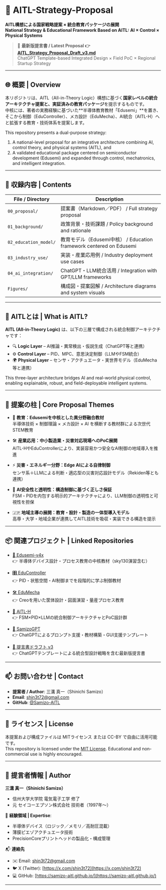 # 📘 AITL-Strategy-Proposal

**AITL構想による国家戦略提案 × 統合教育パッケージの展開**  
**National Strategy & Educational Framework Based on AITL: AI × Control × Physical Systems**

> 📄 **最新版提言書 / Latest Proposal 👉 [AITL_Strategy_Proposal_Draft_v3.md](./AITL_Strategy_Proposal_Draft_v3.md)**  
> ChatGPT Template-based Integrated Design × Field PoC × Regional Startup Strategy

---

## 🌐 概要 | Overview

本リポジトリは、AITL（All-in-Theory Logic）構想に基づく**国家レベルの統合アーキテクチャ提案と、実証済みの教育パッケージ**を提示するものです。  
中核には、著者の実務経験に基づいた**半導体教育教材「Edusemi」**を置き、そこから制御（EduController）、メカ設計（EduMecha）、AI統合（AITL-H）へと拡張する教育・技術体系を提案します。

This repository presents a dual-purpose strategy:  
1) A national-level proposal for an integrative architecture combining AI, control theory, and physical systems (AITL), and  
2) A validated educational package centered on semiconductor development (Edusemi) and expanded through control, mechatronics, and intelligent integration.

---

## 📑 収録内容 | Contents

| File / Directory | Description |
|------------------|-------------|
| `00_proposal/` | 提案書（Markdown／PDF） / Full strategy proposal |
| `01_background/` | 政策背景・技術課題 / Policy background and rationale |
| `02_education_model/` | 教育モデル（Edusemi中核） / Education framework centered on Edusemi |
| `03_industry_use/` | 実装・産業応用例 / Industry deployment use cases |
| `04_ai_integration/` | ChatGPT・LLM統合活用 / Integration with GPT/LLM frameworks |
| `Figures/` | 構成図・提案図解 / Architecture diagrams and system visuals |

---

## 🧠 AITLとは | What is AITL?

**AITL (All-in-Theory Logic)** は、以下の三層で構成される統合制御アーキテクチャです：

- 🔍 **Logic Layer** – AI推論・異常検出・仮説生成（ChatGPT等と連携）  
- ⚙️ **Control Layer** – PID、MPC、意思決定制御（LLMやFSM統合）  
- 🌍 **Physical Layer** – センサ・アクチュエータ・実世界モデル（EduMecha等と連携）

This three-layer architecture bridges AI and real-world physical control, enabling explainable, robust, and field-deployable intelligent systems.

---

## 📌 提案の柱 | Core Proposal Themes

- 🏫 **教育：Edusemiを中核とした異分野融合教材**  
  半導体技術 × 制御理論 × メカ設計 × AI を横断する教材群による次世代STEM教育

- 🛠 **産業応用：中小製造業・災害対応現場へのPoC展開**  
  AITL-HやEduControllerにより、実装容易かつ安全なAI制御の地域導入を推進

- ⚡ **災害・エネルギー分野：Edge AIによる自律制御**  
  センサ系＋LLMによる判断・適応型の災害対応設計モデル（Rekiden等とも連携）

- 🧠 **AI安全性と透明性：構造制御に基づく正しさ保証**  
  FSM・PIDを内包する明示的アーキテクチャにより、LLM制御の透明性と可視性を担保

- 🇯🇵 **地域主導の展開：教育・設計・製造の一体型導入モデル**  
  高専・大学・地域企業が連携してAITL技術を吸収・実装できる構造を提示

---

## 📦 関連プロジェクト | Linked Repositories

- [📘 Edusemi-v4x](https://github.com/Samizo-AITL/Edusemi-v4x)  
  👉 半導体デバイス設計・プロセス教育の中核教材（sky130演習含む）

- [🎛 EduController](https://github.com/Samizo-AITL/EduController)  
  👉 PID・状態空間・AI制御までを段階的に学ぶ制御教材

- [🛠 EduMecha](https://github.com/Samizo-AITL/EduMecha)  
  👉 Creoを用いた筐体設計・図面演習・量産プロセス教育

- [🤖 AITL-H](https://github.com/Samizo-AITL/AITL-H)  
  👉 FSM×PID×LLMの統合制御アーキテクチャとPoC設計群

- [🧠 SamizoGPT](https://github.com/Samizo-AITL/SamizoGPT)  
  👉 ChatGPTによるプロンプト支援・教材構築・GUI支援テンプレート

- [📄 提言書ドラフト v3](./AITL_Strategy_Proposal_Draft_v3.md)  
  👉 ChatGPTテンプレートによる統合型設計戦略を含む最新版提言書

---

## 📫 お問い合わせ | Contact

- **提案者 / Author**: 三溝 真一（Shinichi Samizo）  
- **Email**: [shin3t72@gmail.com](mailto:shin3t72@gmail.com)  
- **GitHub**: [@Samizo-AITL](https://github.com/Samizo-AITL)

---

## 🔖 ライセンス | License

本提案および構成ファイルは MITライセンス または CC-BY で自由に活用可能です。  
This repository is licensed under the [MIT License](./LICENSE). Educational and non-commercial use is highly encouraged.

---

## 👤 提言者情報 | Author

**三溝 真一（Shinichi Samizo）**  
- 信州大学大学院 電気電子工学 修了  
- 元 セイコーエプソン株式会社 技術者（1997年〜）

📌 **経験領域 | Expertise**:  
- 半導体デバイス（ロジック／メモリ／高耐圧混載）  
- 薄膜ピエゾアクチュエータ技術  
- PrecisionCoreプリントヘッドの製品化・構成管理  

📬 **連絡先**
- ✉️ Email: [shin3t72@gmail.com](mailto:shin3t72@gmail.com)  
- 🐦 X (Twitter): [https://x.com/shin3t72](https://x.com/shin3t72)  
- 💻 GitHub: [https://samizo-aitl.github.io/](https://samizo-aitl.github.io/)

---

